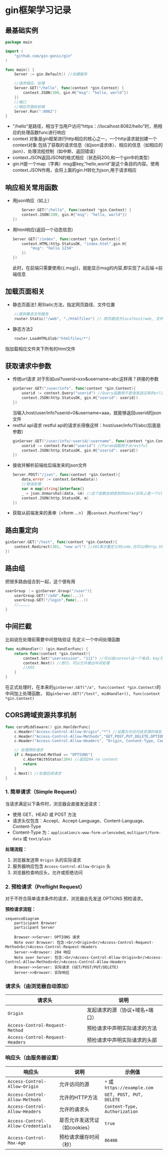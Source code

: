 # gin框架学习记录
## 最基础实例
```go
package main

import (
	"github.com/gin-gonic/gin"
)

func main() {
	Server := gin.Default() //创建服务

	//请求相应、处理
	Server.GET("/hello", func(context *gin.Context) {
		context.JSON(200, gin.H{"msg": "hello, world"})
	})
	//端口
	//相应页面给前端
	Server.Run(":8082")
}

```
- "/hello"是路径，相当于当用户访问“https：//localhost:8082/hello”时，用相应的处理函数func进行响应
- context 对象是gin框架进行http相应的核心之一，一个http请求就创建一个context对象.包括了获取的请求信息（如json请求体）、相应的信息（如相应的json）、处理流程控制（如中断、返回错误）
- context.JSON返回JSON的格式相应（状态码200,和一个gin中的类型）
- gin.H是一个map（字典）msg是key,"hello,world"是这个条目的内容。使用context.JSON作用，会将上面的gin.H转化为json,用于请求相应
## 响应相关常用函数
- 用json响应（如上）
	```go
		Server.GET("/hello", func(context *gin.Context) {
		context.JSON(200, gin.H{"msg": "hello, world"})
	})
	```
- 用html响应(返回一个动态信息)
	```go
	Server.GET("/index", func(context *gin.Context){
		context.HTML(http.StatusOK, "index.html",gin.H{
			"msg": "hello 1234"
		})
	})
	```
	此时，在前端只需要使用{{.msg}}，就能显示msg的内容,即实现了从后端->前端信息
## 加载页面相关
- 静态页面法1
用Static方法，指定网页路径、文件位置
```go
	//提供静态文件服务
	router.Static("/web", "./htmlfiles") // 网页路径为localhost/web, 文件在htmlfiles文件夹下
```
- 静态方法2
```go
	router.LoadHTMLGlob("htmlfiles/*")
```
指加载相应文件夹下所有的html文件
## 获取请求中参数
- 传统url请求
	对于形如usl?userid=xxx&username=abc这样用？拼接的参数
	```go
	ginServer.GET("/user/info", func(context *gin.Context){
		userid := context.Query("userid") //Query函数用于查询发送过来的url请求
		context.JSON(http.StatusOK, gin.H{"userid": userid})
	})
	```
	当输入host/user/info?userid=0&username=aaa，就能够返回userid的json文件
- restful api请求
	restful api的请求长得像这样：host/user/info/11/abc(后面是参数)
	```go
	ginServer.GET("/user/info/:userid/:username", func(context *gin.Context){
		userid := context.Param("userid") //Param函数用于从restful
		context.JSON(http.StatusOK, gin.H{"userid": userid})
	})	
	```
- 接收并解析前端给后端发来的json文件
	```go
	Server.POST("/json", func(context *gin.Context){
		data,error := context.GetRawData()
		//错误处理
		var m map[string]interface{}
		_ = json.Unmarshal(data, &m) //这个函数会把收到的data(实际上是一个slice, 解析到map里,变成字典，就和可以返回的json文件一样
		context.JSON(http.StatusOK, m)
	})
	```
- 获取从前端发来的表单（<form ...>）
	用`context.PostForm("key")`

## 路由重定向
```go
ginServer.GET("/test", func(context *gin.Context){
	context.Redirect(301, "new url") //301表示重定义的code,也可以用http.StatusMovedPermanently
})
```
## 路由组
把很多路由组合到一起，这个很有用
```go
userGroup ：= ginServer.Group("/user"){
	userGroup.GET("/add",func(...))
	userGroup.GET("/login",func(...))
	//。。。。。。
}
```
## 中间拦截
比如说在处理前需要中间登陆验证
先定义一个中间处理函数
```go
func midHandler() (gin.HandlerFunc) {
	return func(context *gin.Context){
		context.Set("usersession", "111") //可以给context设一个条目，key为usersession,之后的处理时就可以读到
		context.Next() //放行，可以允许推出中间处理
		//XXX
	}
}
```
在正式处理时，在本来的`ginServer.GET("/a", func(context *gin.Context)`的中间加上处理函数，
如`ginServer.GET("/test", midHandler(), func(context *gin.Context)`

## CORS跨域资源共享机制

``` go
func corsMiddleware() gin.HanlderFunc{
	c.Header("Access-Control-Allow-Origin","*") //设置允许访问该资源的域名
	c.Header("Access-Control-Allow-Methods","GET,POST,PUT,DELETE,OPTIONS") //设置允许的HTTP方法
	c.Header("Access-Control-Allow-Headers", "Origin, Content-Type, Content-Length, Accept-Encoding, X-CSRF-Token, Authorization") //设置允许的请求头

	// 处理预检请求
	if c.Requested.Method == "OPTIONS"{
		c.AbortWithStatus(204) //返回204 no content
		return
	}
	c.Next() //处理后续请求
}
```

### 1. 简单请求（Simple Request）

当请求满足以下条件时，浏览器会直接发送请求：
- 使用 GET、HEAD 或 POST 方法
- 请求头仅包含：Accept、Accept-Language、Content-Language、Content-Type
- Content-Type 为：`application/x-www-form-urlencoded`, `multipart/form-data` 或 `text/plain`

**处理流程：**
1. 浏览器发送带 `Origin` 头的实际请求
2. 服务器响应包含 `Access-Control-Allow-Origin` 头
3. 浏览器检查响应头，允许或拒绝访问

### 2. 预检请求（Preflight Request）

对于不符合简单请求条件的请求，浏览器会先发送 OPTIONS 预检请求。

**预检请求流程：**
``` mermaid
sequenceDiagram
    participant Browser
    participant Server
    
    Browser->>Server: OPTIONS 请求
    Note over Browser: 包含:<br/>Origin<br/>Access-Control-Request-Method<br/>Access-Control-Request-Headers
    Server->>Browser: 204 响应
    Note over Server: 包含:<br/>Access-Control-Allow-Origin<br/>Access-Control-Allow-Methods<br/>Access-Control-Allow-Headers
    Browser->>Server: 实际请求 (GET/POST/PUT/DELETE)
    Server->>Browser: 实际响应
```

### 请求头（由浏览器自动添加）

| 请求头 | 说明 |
|--------|------|
| `Origin` | 发起请求的源（协议+域名+端口） |
| `Access-Control-Request-Method` | 预检请求中声明实际请求的方法 |
| `Access-Control-Request-Headers` | 预检请求中声明实际请求的头部 |

### 响应头（由服务器设置）

| 响应头 | 说明 | 示例值 |
|--------|------|--------|
| `Access-Control-Allow-Origin` | 允许访问的源 | `*` 或 `https://example.com` |
| `Access-Control-Allow-Methods` | 允许的HTTP方法 | `GET, POST, PUT, DELETE` |
| `Access-Control-Allow-Headers` | 允许的请求头 | `Content-Type, Authorization` |
| `Access-Control-Allow-Credentials` | 是否允许发送凭证（如cookies） | `true` |
| `Access-Control-Max-Age` | 预检请求缓存时间（秒） | `86400` |
